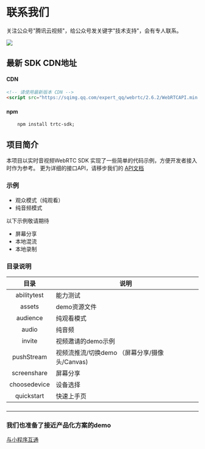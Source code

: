 # 联系我们

关注公众号"腾讯云视频"，给公众号发关键字"技术支持"，会有专人联系。

![](https://main.qcloudimg.com/raw/769293c3dbc0df8fbfb7d6a7cc904692.jpg)

## 最新 SDK CDN地址


#### CDN

```html
<!-- 请使用最新版本 CDN -->
<script src="https://sqimg.qq.com/expert_qq/webrtc/2.6.2/WebRTCAPI.min.js" >
```

#### npm

```
    npm install trtc-sdk;
```
## 项目简介

本项目以实时音视频WebRTC SDK 实现了一些简单的代码示例，方便开发者接入时作为参考。
更为详细的接口API，请移步我们的 [API文档](https://cloud.tencent.com/document/product/647/17249)

### 示例

- 观众模式（纯观看）
- 纯音频模式

以下示例敬请期待

- 屏幕分享
- 本地混流
- 本地录制

### 目录说明

|    目录     | 说明         |
| :---------: | ------------ |
| abilitytest | 能力测试     |
|   assets    | demo资源文件 |
|  audience   | 纯观看模式   |
|    audio    | 纯音频       |
|    invite    | 视频邀请的demo示例       |
|    pushStream    | 视频流推流/切换demo （屏幕分享/摄像头/Canvas)      |
|    screenshare    | 屏幕分享       |
|    choosedevice    | 设备选择       |
| quickstart | 快速上手页 |

### 
___

### 我们也准备了接近产品化方案的demo

[与小程序互通](https://github.com/TencentVideoCloudMLVBDev/webrtc_web_source)



